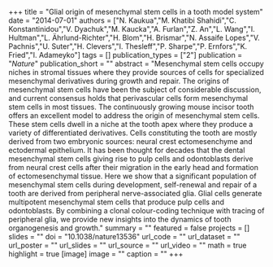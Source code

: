 +++
title = "Glial origin of mesenchymal stem cells in a tooth model system"
date = "2014-07-01"
authors = ["N. Kaukua","M. Khatibi Shahidi","C. Konstantinidou","V. Dyachuk","M. Kaucka","A. Furlan","Z. An","L. Wang","I. Hultman","L. Ährlund-Richter","H. Blom","H. Brismar","N. Assaife Lopes","V. Pachnis","U. Suter","H. Clevers","I. Thesleff","P. Sharpe","P. Ernfors","K. Fried","I. Adameyko"]
tags = []
publication_types = ["2"]
publication = "_Nature_"
publication_short = ""
abstract = "Mesenchymal stem cells occupy niches in stromal tissues where they provide sources of cells for specialized mesenchymal derivatives during growth and repair. The origins of mesenchymal stem cells have been the subject of considerable discussion, and current consensus holds that perivascular cells form mesenchymal stem cells in most tissues. The continuously growing mouse incisor tooth offers an excellent model to address the origin of mesenchymal stem cells. These stem cells dwell in a niche at the tooth apex where they produce a variety of differentiated derivatives. Cells constituting the tooth are mostly derived from two embryonic sources: neural crest ectomesenchyme and ectodermal epithelium. It has been thought for decades that the dental mesenchymal stem cells giving rise to pulp cells and odontoblasts derive from neural crest cells after their migration in the early head and formation of ectomesenchymal tissue. Here we show that a significant population of mesenchymal stem cells during development, self-renewal and repair of a tooth are derived from peripheral nerve-associated glia. Glial cells generate multipotent mesenchymal stem cells that produce pulp cells and odontoblasts. By combining a clonal colour-coding technique with tracing of peripheral glia, we provide new insights into the dynamics of tooth organogenesis and growth."
summary = ""
featured = false
projects = []
slides = ""
doi = "10.1038/nature13536"
url_code = ""
url_dataset = ""
url_poster = ""
url_slides = ""
url_source = ""
url_video = ""
math = true
highlight = true
[image]
image = ""
caption = ""
+++

